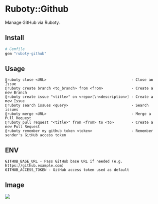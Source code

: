 # Ruboty::Github
Manage GitHub via Ruboty.

## Install
```ruby
# Gemfile
gem "ruboty-github"
```

## Usage
```
@ruboty close <URL>                                       - Close an Issue
@ruboty create branch <to_branch> from <from>             - Create a new Branch
@ruboty create issue "<title>" on <repo>[\n<description>] - Create a new Issue
@ruboty search issues <query>                             - Search issues
@ruboty merge <URL>                                       - Merge a Pull Request
@ruboty pull request "<title>" from <from> to <to>        - Create a new Pull Request
@ruboty remember my github token <token>                  - Remember sender's GitHub access token
```

## ENV
```
GITHUB_BASE_URL - Pass GitHub base URL if needed (e.g. https://github.example.com)
GITHUB_ACCESS_TOKEN - GitHub access token used as default
```

## Image
![](https://raw.githubusercontent.com/r7kamura/ruboty-github/master/images/screenshot.png)
